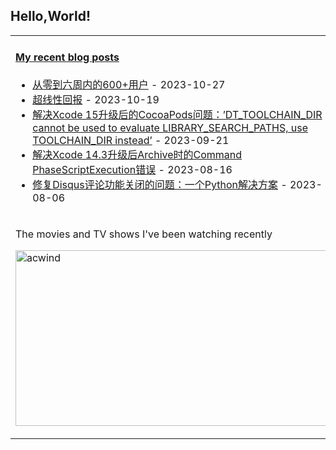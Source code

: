## Hello,World!

<table width="95%">
<tr>
<td valign="top"  colspan="2">

#### <a href="https://blog.animesdata.com" target="_blank">My recent blog posts</a>

<!-- blog starts -->
* <a href='https://blog.acwinds.com/%E8%AF%91%E6%96%87/2023/10/27/0to600.html' target='_blank'>从零到六周内的600+用户</a> - 2023-10-27
* <a href='https://blog.acwinds.com/%E8%AF%91%E6%96%87/2023/10/19/superlinear.html' target='_blank'>超线性回报</a> - 2023-10-19
* <a href='https://blog.acwinds.com/%E7%BC%96%E7%A8%8B%E4%BA%BA%E7%94%9F/2023/09/21/DT_TOOLCHAIN_DIR-error.html' target='_blank'>解决Xcode 15升级后的CocoaPods问题：’DT_TOOLCHAIN_DIR cannot be used to evaluate LIBRARY_SEARCH_PATHS, use TOOLCHAIN_DIR instead’</a> - 2023-09-21
* <a href='https://blog.acwinds.com/%E7%BC%96%E7%A8%8B%E4%BA%BA%E7%94%9F/2023/08/16/Command_PhaseScriptExecution_failed_with_a_nonzero_exit_code.html' target='_blank'>解决Xcode 14.3升级后Archive时的Command PhaseScriptExecution错误</a> - 2023-08-16
* <a href='https://blog.acwinds.com/%E7%BC%96%E7%A8%8B%E4%BA%BA%E7%94%9F/2023/08/06/disqus-Comments-for-this-thread-are-now-closed.html' target='_blank'>修复Disqus评论功能关闭的问题：一个Python解决方案</a> - 2023-08-06
<!-- blog ends -->
</td>

</tr>

<tr>
    <td colspan="2">
        <p>The movies and TV shows I've been watching recently</p>
        <p>
            <a target="_blank" href="https://trakt.tv/users/acwind">
                <img width="500" height="281" alt="acwind" src="https://widgets.trakt.tv/users/1f712e5c320ac20984774069f2b6daa7/watched/fanart2@2x.jpg" />
            </a>
        </p>
    </td>
</tr>
  
</table>
